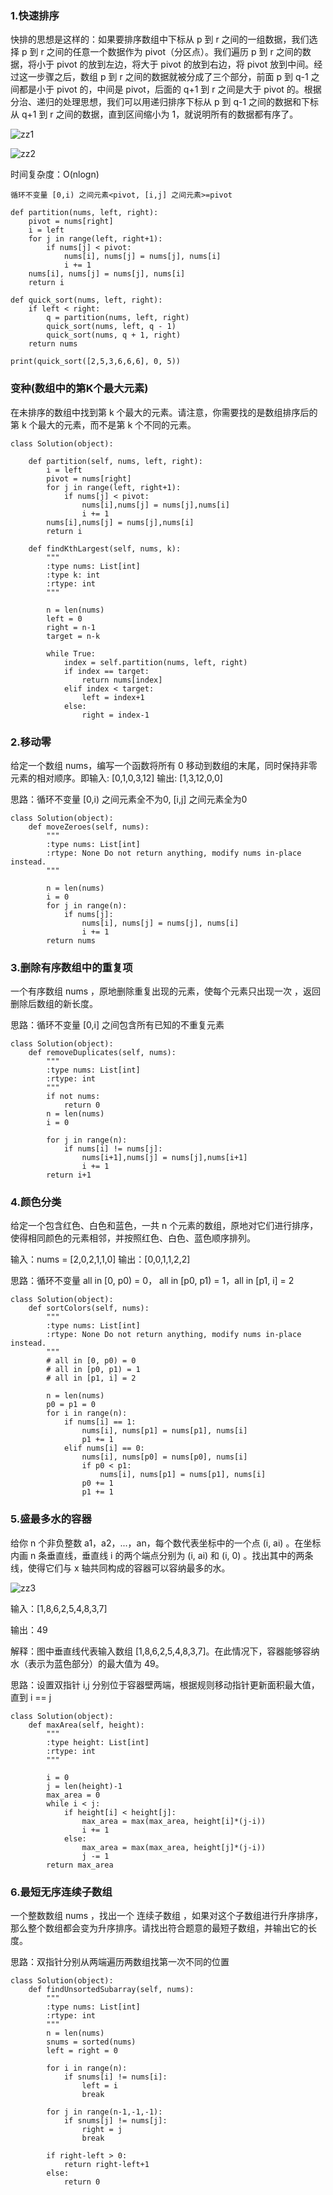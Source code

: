 ### 1.快速排序

快排的思想是这样的：如果要排序数组中下标从 p 到 r 之间的一组数据，我们选择 p 到 r 之间的任意一个数据作为 pivot（分区点）。我们遍历 p 到 r 之间的数据，将小于 pivot 的放到左边，将大于 pivot 的放到右边，将 pivot 放到中间。经过这一步骤之后，数组 p 到 r 之间的数据就被分成了三个部分，前面 p 到 q-1 之间都是小于 pivot 的，中间是 pivot，后面的 q+1 到 r 之间是大于 pivot 的。根据分治、递归的处理思想，我们可以用递归排序下标从 p 到 q-1 之间的数据和下标从 q+1 到 r 之间的数据，直到区间缩小为 1，就说明所有的数据都有序了。

![zz1](../images/zz1.png)

![zz2](../images/zz2.png)

时间复杂度：O(nlogn)

```
循环不变量 [0,i) 之间元素<pivot, [i,j] 之间元素>=pivot

def partition(nums, left, right):   
    pivot = nums[right]
    i = left
    for j in range(left, right+1):
        if nums[j] < pivot:
            nums[i], nums[j] = nums[j], nums[i]
            i += 1
    nums[i], nums[j] = nums[j], nums[i]
    return i

def quick_sort(nums, left, right):
    if left < right:
        q = partition(nums, left, right)
        quick_sort(nums, left, q - 1)
        quick_sort(nums, q + 1, right)
    return nums
    
print(quick_sort([2,5,3,6,6,6], 0, 5))
```
### 变种(数组中的第K个最大元素)
在未排序的数组中找到第 k 个最大的元素。请注意，你需要找的是数组排序后的第 k 个最大的元素，而不是第 k 个不同的元素。

```
class Solution(object):

    def partition(self, nums, left, right):
        i = left
        pivot = nums[right]
        for j in range(left, right+1):
            if nums[j] < pivot:
                nums[i],nums[j] = nums[j],nums[i]
                i += 1
        nums[i],nums[j] = nums[j],nums[i]
        return i

    def findKthLargest(self, nums, k):
        """
        :type nums: List[int]
        :type k: int
        :rtype: int
        """

        n = len(nums)
        left = 0
        right = n-1
        target = n-k

        while True:
            index = self.partition(nums, left, right)
            if index == target:
                return nums[index]
            elif index < target:
                left = index+1
            else:
                right = index-1
```

### 2.移动零

给定一个数组 nums，编写一个函数将所有 0 移动到数组的末尾，同时保持非零元素的相对顺序。即输入: [0,1,0,3,12]  输出: [1,3,12,0,0]

思路：循环不变量 [0,i) 之间元素全不为0, [i,j] 之间元素全为0

```
class Solution(object):
    def moveZeroes(self, nums):
        """
        :type nums: List[int]
        :rtype: None Do not return anything, modify nums in-place instead.
        """

        n = len(nums)
        i = 0
        for j in range(n):
            if nums[j]:
                nums[i], nums[j] = nums[j], nums[i]
                i += 1
        return nums
```

### 3.删除有序数组中的重复项

一个有序数组 nums ，原地删除重复出现的元素，使每个元素只出现一次 ，返回删除后数组的新长度。

思路：循环不变量 [0,i] 之间包含所有已知的不重复元素

```
class Solution(object):
    def removeDuplicates(self, nums):
        """
        :type nums: List[int]
        :rtype: int
        """
        if not nums:
            return 0
        n = len(nums)
        i = 0

        for j in range(n):
            if nums[i] != nums[j]:
                nums[i+1],nums[j] = nums[j],nums[i+1]
                i += 1
        return i+1
``` 

### 4.颜色分类

给定一个包含红色、白色和蓝色，一共 n 个元素的数组，原地对它们进行排序，使得相同颜色的元素相邻，并按照红色、白色、蓝色顺序排列。

输入：nums = [2,0,2,1,1,0]
输出：[0,0,1,1,2,2]

思路：循环不变量 all in [0, p0) = 0， all in [p0, p1) = 1，all in [p1, i] = 2
```
class Solution(object):
    def sortColors(self, nums):
        """
        :type nums: List[int]
        :rtype: None Do not return anything, modify nums in-place instead.
        """
        # all in [0, p0) = 0
        # all in [p0, p1) = 1
        # all in [p1, i] = 2

        n = len(nums)
        p0 = p1 = 0
        for i in range(n):
            if nums[i] == 1:
                nums[i], nums[p1] = nums[p1], nums[i]
                p1 += 1
            elif nums[i] == 0:
                nums[i], nums[p0] = nums[p0], nums[i]
                if p0 < p1:
                    nums[i], nums[p1] = nums[p1], nums[i]
                p0 += 1
                p1 += 1
```

### 5.盛最多水的容器

给你 n 个非负整数 a1，a2，...，an，每个数代表坐标中的一个点 (i, ai) 。在坐标内画 n 条垂直线，垂直线 i 的两个端点分别为 (i, ai) 和 (i, 0) 。找出其中的两条线，使得它们与 x 轴共同构成的容器可以容纳最多的水。

![zz3](../images/zz3.png)

输入：[1,8,6,2,5,4,8,3,7]

输出：49 

解释：图中垂直线代表输入数组 [1,8,6,2,5,4,8,3,7]。在此情况下，容器能够容纳水（表示为蓝色部分）的最大值为 49。

思路：设置双指针 i,j 分别位于容器壁两端，根据规则移动指针更新面积最大值，直到 i == j

```
class Solution(object):
    def maxArea(self, height):
        """
        :type height: List[int]
        :rtype: int
        """

        i = 0
        j = len(height)-1
        max_area = 0
        while i < j:
            if height[i] < height[j]:
                max_area = max(max_area, height[i]*(j-i))
                i += 1
            else:
                max_area = max(max_area, height[j]*(j-i))
                j -= 1
        return max_area
```

### 6.最短无序连续子数组

一个整数数组 nums ，找出一个 连续子数组 ，如果对这个子数组进行升序排序，那么整个数组都会变为升序排序。请找出符合题意的最短子数组，并输出它的长度。

思路：双指针分别从两端遍历两数组找第一次不同的位置

```
class Solution(object):
    def findUnsortedSubarray(self, nums):
        """
        :type nums: List[int]
        :rtype: int
        """
        n = len(nums)
        snums = sorted(nums)
        left = right = 0

        for i in range(n):
            if snums[i] != nums[i]:
                left = i
                break
        
        for j in range(n-1,-1,-1):
            if snums[j] != nums[j]:
                right = j
                break

        if right-left > 0:
            return right-left+1
        else:
            return 0
```
